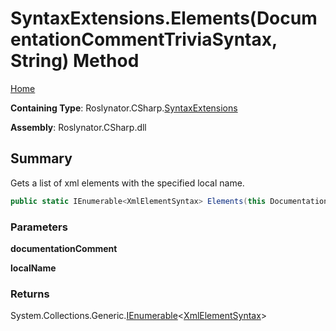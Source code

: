 # SyntaxExtensions\.Elements\(DocumentationCommentTriviaSyntax, String\) Method

[Home](../../../../README.md)

**Containing Type**: Roslynator\.CSharp\.[SyntaxExtensions](../README.md)

**Assembly**: Roslynator\.CSharp\.dll

## Summary

Gets a list of xml elements with the specified local name\.

```csharp
public static IEnumerable<XmlElementSyntax> Elements(this DocumentationCommentTriviaSyntax documentationComment, string localName)
```

### Parameters

**documentationComment**

**localName**

### Returns

System\.Collections\.Generic\.[IEnumerable](https://docs.microsoft.com/en-us/dotnet/api/system.collections.generic.ienumerable-1)\<[XmlElementSyntax](https://docs.microsoft.com/en-us/dotnet/api/microsoft.codeanalysis.csharp.syntax.xmlelementsyntax)>

